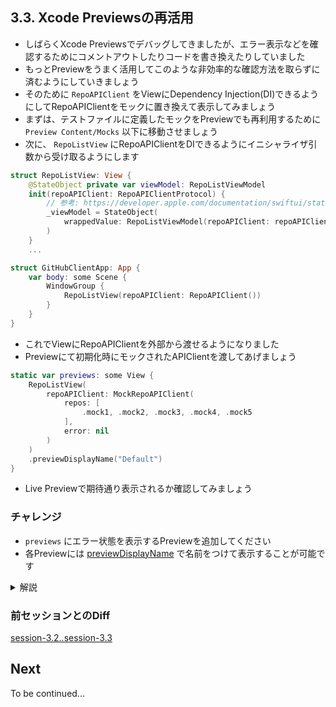 ## 3.3. Xcode Previewsの再活用
- しばらくXcode Previewsでデバッグしてきましたが、エラー表示などを確認するためにコメントアウトしたりコードを書き換えたりしていました
- もっとPreviewをうまく活用してこのような非効率的な確認方法を取らずに済むようにしていきましょう
- そのために `RepoAPIClient` をViewにDependency Injection(DI)できるようにしてRepoAPIClientをモックに置き換えて表示してみましょう
- まずは、テストファイルに定義したモックをPreviewでも再利用するために `Preview Content/Mocks` 以下に移動させましょう
- 次に、 `RepoListView` にRepoAPIClientをDIできるようにイニシャライザ引数から受け取るようにします

```swift
struct RepoListView: View {
    @StateObject private var viewModel: RepoListViewModel
    init(repoAPIClient: RepoAPIClientProtocol) {
        // 参考: https://developer.apple.com/documentation/swiftui/stateobject#Initialize-state-objects-using-external-data
        _viewModel = StateObject(
            wrappedValue: RepoListViewModel(repoAPIClient: repoAPIClient)
        )
    }
    ...
```

```swift
struct GitHubClientApp: App {
    var body: some Scene {
        WindowGroup {
            RepoListView(repoAPIClient: RepoAPIClient())
        }
    }
}

```

- これでViewにRepoAPIClientを外部から渡せるようになりました
- Previewにて初期化時にモックされたAPIClientを渡してあげましょう

```swift
static var previews: some View {
    RepoListView(
        repoAPIClient: MockRepoAPIClient(
            repos: [
                .mock1, .mock2, .mock3, .mock4, .mock5
            ],
            error: nil
        )
    )
    .previewDisplayName("Default")
}
```

- Live Previewで期待通り表示されるか確認してみましょう
    
### チャレンジ
- `previews` にエラー状態を表示するPreviewを追加してください
- 各Previewには [previewDisplayName](https://developer.apple.com/documentation/swiftui/link/previewdisplayname(_:)) で名前をつけて表示することが可能です

<details>
    <summary>解説</summary>


RepoListViewを追加して、MockRepoAPIClientのerrorに`DummyError()`を渡してViewModelがエラー状態になるようにします

```swift
struct RepoListView_Previews: PreviewProvider {
    static var previews: some View {        
        static var previews: some View {
        RepoListView(
            repoAPIClient: MockRepoAPIClient(
                repos: [
                    .mock1, .mock2, .mock3, .mock4, .mock5
                ],
                error: nil
            )
        )
        .previewDisplayName("Default")

        RepoListView(
            repoAPIClient: MockRepoAPIClient(
                repos: [],
                error: DummyError()
            )
        )
        .previewDisplayName("Error")
    }
}
```

Previewの上部にErrorというタブが表示されました、これをクリックすればエラー状態のPreviewを確認することができます
![GitHubClient_—_RepoListView_swift_—_Edited](https://user-images.githubusercontent.com/17004375/234429326-f8a275c4-3f92-409a-9562-61998df9fb95.png)

</details>

### 前セッションとのDiff
[session-3.2..session-3.3](https://github.com/mixigroup/ios-swiftui-training/compare/session-3.2..session-3.3)

## Next
To be continued...
